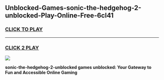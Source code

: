 
## Unblocked-Games-sonic-the-hedgehog-2-unblocked-Play-Online-Free-6cl41
<h3>
<a href="https://premium76.site?title=sonic-the-hedgehog-2-unblocked&ref=26A">CLICK TO PLAY</a></h3>
<hr>

<h3>
<a href="https://premium76.site?title=sonic-the-hedgehog-2-unblocked&ref=26A">CLICK 2 PLAY</a>
  
</h3>

<a href="https://premium76.site?title=sonic-the-hedgehog-2-unblocked&ref=26A"><img src="https://clearcache.store/games.png"></a>


**sonic-the-hedgehog-2-unblocked games unblocked: Your Gateway to Fun and Accessible Online Gaming**
